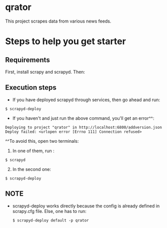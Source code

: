 qrator
======

This project scrapes data from various news feeds.
 
# Steps to help you get starter

## Requirements

First, install scrapy and scrapyd. Then:


## Execution steps

* If you have deployed scrapyd through services, then go ahead and run:
```
$ scrapyd-deploy 
```

* If you haven't and just run the above command, you'll get an error^^:
```
Deploying to project "qrator" in http://localhost:6800/addversion.json
Deploy failed: <urlopen error [Errno 111] Connection refused>
```
^^To avoid this, open two terminals:

1. In one of them, run :
```
$ scrapyd
```

2. In the second one:
          
```
$ scrapyd-deploy          
```

## NOTE 
- scrapyd-deploy works directly because the config is already 
  defined in scrapy.cfg file. Else, one has to run:

  ```
  $ scrapyd-deploy default -p qrator 
  ```
